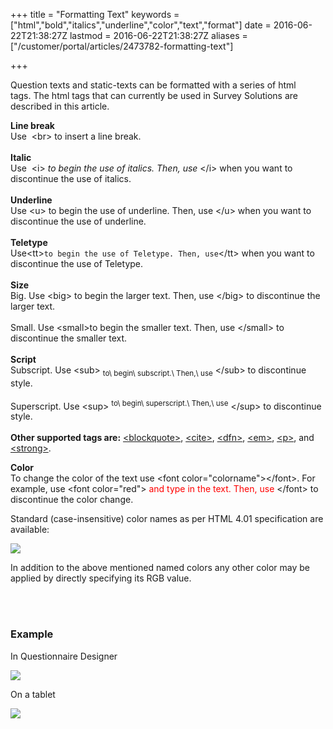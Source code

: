 +++
title = "Formatting Text"
keywords = ["html","bold","italics","underline","color","text","format"]
date = 2016-06-22T21:38:27Z
lastmod = 2016-06-22T21:38:27Z
aliases = ["/customer/portal/articles/2473782-formatting-text"]

+++

Question texts and static-texts can be formatted with a series of html
tags. The html tags that can currently be used in Survey Solutions are
described in this article.    
  
  
**Line break**  
Use  &lt;br&gt; to insert a line break.   
   
**Italic**  
Use  &lt;i&gt; *to begin the use of italics. Then, use* &lt;/i&gt; when
you want to discontinue the use of italics.   
   
**Underline**  
Use &lt;u&gt; <span class="underline">to begin the use of underline.
Then, use</span> &lt;/u&gt; when you want to discontinue the use of
underline.   
   
**Teletype**  
Use&lt;tt&gt;`to begin the use of Teletype. Then, use`&lt;/tt&gt; when
you want to discontinue the use of Teletype.  
   
**Size**  
Big. Use &lt;big&gt; to begin the larger text. Then, use &lt;/big&gt; to
discontinue the larger text.  
   
Small. Use &lt;small&gt;to begin the smaller text. Then, use
&lt;/small&gt; to discontinue the smaller text.  
   
**Script**  
Subscript. Use &lt;sub&gt; <sub>to\ begin\ subscript.\ Then,\ use</sub>
&lt;/sub&gt; to discontinue style.   
   
Superscript. Use &lt;sup&gt;
<sup>to\ begin\ superscript.\ Then,\ use</sup> &lt;/sup&gt; to
discontinue style.  
   
**Other supported tags are:**
[&lt;blockquote&gt;](http://www.w3schools.com/tags/tag_blockquote.asp),
[&lt;cite&gt;](http://www.w3schools.com/tags/tag_cite.asp),
[&lt;dfn&gt;](http://www.w3schools.com/tags/tag_dfn.asp),
[&lt;em&gt;](http://www.w3schools.com/tags/tag_em.asp),
[&lt;p&gt;](http://www.w3schools.com/tags/tag_p.asp), and
[&lt;strong&gt;](http://www.w3schools.com/tags/tag_strong.asp).   
  
**Color**  
To change the color of the text use &lt;font
color="colorname"&gt;&lt;/font&gt;. For example, use &lt;font
color="red"&gt; <span style="color:#FF0000;">and type in the text. Then,
use </span>&lt;/font&gt; to discontinue the color change.  
  
Standard (case-insensitive) color names as per HTML 4.01 specification
are available:  
  
![](/images/710911.png)  
  
In addition to the above mentioned named colors any other color may be
applied by directly specifying its RGB value.  
 

 

### Example

  
In Questionnaire Designer  
  
![](/images/646225.png)  
  
On a tablet  
  
![](/images/646228.png)
